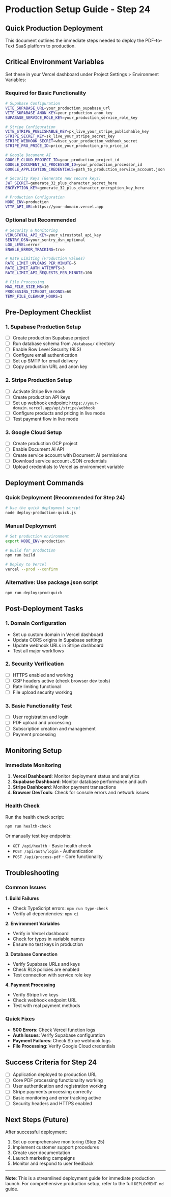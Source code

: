 # Production Setup Guide - Step 24

## Quick Production Deployment

This document outlines the immediate steps needed to deploy the PDF-to-Text SaaS platform to production.

## Critical Environment Variables

Set these in your Vercel dashboard under Project Settings > Environment Variables:

### Required for Basic Functionality
```bash
# Supabase Configuration
VITE_SUPABASE_URL=your_production_supabase_url
VITE_SUPABASE_ANON_KEY=your_production_anon_key
SUPABASE_SERVICE_ROLE_KEY=your_production_service_role_key

# Stripe Configuration  
VITE_STRIPE_PUBLISHABLE_KEY=pk_live_your_stripe_publishable_key
STRIPE_SECRET_KEY=sk_live_your_stripe_secret_key
STRIPE_WEBHOOK_SECRET=whsec_your_production_webhook_secret
STRIPE_PRO_PRICE_ID=price_your_production_pro_price_id

# Google Document AI
GOOGLE_CLOUD_PROJECT_ID=your_production_project_id
GOOGLE_DOCUMENT_AI_PROCESSOR_ID=your_production_processor_id
GOOGLE_APPLICATION_CREDENTIALS=path_to_production_service_account.json

# Security Keys (Generate new secure keys)
JWT_SECRET=generate_32_plus_character_secret_here
ENCRYPTION_KEY=generate_32_plus_character_encryption_key_here

# Production Configuration
NODE_ENV=production
VITE_API_URL=https://your-domain.vercel.app
```

### Optional but Recommended
```bash
# Security & Monitoring
VIRUSTOTAL_API_KEY=your_virustotal_api_key
SENTRY_DSN=your_sentry_dsn_optional
LOG_LEVEL=error
ENABLE_ERROR_TRACKING=true

# Rate Limiting (Production Values)
RATE_LIMIT_UPLOADS_PER_MINUTE=5
RATE_LIMIT_AUTH_ATTEMPTS=3
RATE_LIMIT_API_REQUESTS_PER_MINUTE=100

# File Processing
MAX_FILE_SIZE_MB=10
PROCESSING_TIMEOUT_SECONDS=60
TEMP_FILE_CLEANUP_HOURS=1
```

## Pre-Deployment Checklist

### 1. Supabase Production Setup
- [ ] Create production Supabase project
- [ ] Run database schema from `/database/` directory
- [ ] Enable Row Level Security (RLS)
- [ ] Configure email authentication
- [ ] Set up SMTP for email delivery
- [ ] Copy production URL and anon key

### 2. Stripe Production Setup
- [ ] Activate Stripe live mode
- [ ] Create production API keys
- [ ] Set up webhook endpoint: `https://your-domain.vercel.app/api/stripe/webhook`
- [ ] Configure products and pricing in live mode
- [ ] Test payment flow in live mode

### 3. Google Cloud Setup
- [ ] Create production GCP project
- [ ] Enable Document AI API
- [ ] Create service account with Document AI permissions
- [ ] Download service account JSON credentials
- [ ] Upload credentials to Vercel as environment variable

## Deployment Commands

### Quick Deployment (Recommended for Step 24)
```bash
# Use the quick deployment script
node deploy-production-quick.js
```

### Manual Deployment
```bash
# Set production environment
export NODE_ENV=production

# Build for production
npm run build

# Deploy to Vercel
vercel --prod --confirm
```

### Alternative: Use package.json script
```bash
npm run deploy:prod:quick
```

## Post-Deployment Tasks

### 1. Domain Configuration
- Set up custom domain in Vercel dashboard
- Update CORS origins in Supabase settings
- Update webhook URLs in Stripe dashboard
- Test all major workflows

### 2. Security Verification
- [ ] HTTPS enabled and working
- [ ] CSP headers active (check browser dev tools)
- [ ] Rate limiting functional
- [ ] File upload security working

### 3. Basic Functionality Test
- [ ] User registration and login
- [ ] PDF upload and processing
- [ ] Subscription creation and management
- [ ] Payment processing

## Monitoring Setup

### Immediate Monitoring
1. **Vercel Dashboard**: Monitor deployment status and analytics
2. **Supabase Dashboard**: Monitor database performance and auth
3. **Stripe Dashboard**: Monitor payment transactions
4. **Browser DevTools**: Check for console errors and network issues

### Health Check
Run the health check script:
```bash
npm run health-check
```

Or manually test key endpoints:
- `GET /api/health` - Basic health check
- `POST /api/auth/login` - Authentication
- `POST /api/process-pdf` - Core functionality

## Troubleshooting

### Common Issues

**1. Build Failures**
- Check TypeScript errors: `npm run type-check`
- Verify all dependencies: `npm ci`

**2. Environment Variables**
- Verify in Vercel dashboard
- Check for typos in variable names
- Ensure no test keys in production

**3. Database Connection**
- Verify Supabase URLs and keys
- Check RLS policies are enabled
- Test connection with service role key

**4. Payment Processing**
- Verify Stripe live keys
- Check webhook endpoint URL
- Test with real payment methods

### Quick Fixes
- **500 Errors**: Check Vercel function logs
- **Auth Issues**: Verify Supabase configuration
- **Payment Failures**: Check Stripe webhook logs
- **File Processing**: Verify Google Cloud credentials

## Success Criteria for Step 24

- [ ] Application deployed to production URL
- [ ] Core PDF processing functionality working
- [ ] User authentication and registration working
- [ ] Stripe payments processing correctly
- [ ] Basic monitoring and error tracking active
- [ ] Security headers and HTTPS enabled

## Next Steps (Future)

After successful deployment:
1. Set up comprehensive monitoring (Step 25)
2. Implement customer support procedures
3. Create user documentation
4. Launch marketing campaigns
5. Monitor and respond to user feedback

---

**Note**: This is a streamlined deployment guide for immediate production launch. For comprehensive production setup, refer to the full `DEPLOYMENT.md` guide.